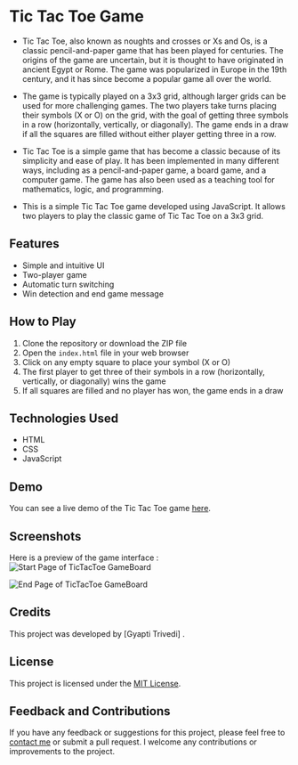 # Tic Tac Toe Game

- Tic Tac Toe, also known as noughts and crosses or Xs and Os, is a classic pencil-and-paper game that has been played for centuries. The origins of the game are uncertain, but it is thought to have originated in ancient Egypt or Rome. The game was popularized in Europe in the 19th century, and it has since become a popular game all over the world.

- The game is typically played on a 3x3 grid, although larger grids can be used for more challenging games. The two players take turns placing their symbols (X or O) on the grid, with the goal of getting three symbols in a row (horizontally, vertically, or diagonally). The game ends in a draw if all the squares are filled without either player getting three in a row.

- Tic Tac Toe is a simple game that has become a classic because of its simplicity and ease of play. It has been implemented in many different ways, including as a pencil-and-paper game, a board game, and a computer game. The game has also been used as a teaching tool for mathematics, logic, and programming.

- This is a simple Tic Tac Toe game developed using JavaScript. It allows two players to play the classic game of Tic Tac Toe on a 3x3 grid.

## Features

- Simple and intuitive UI
- Two-player game
- Automatic turn switching
- Win detection and end game message

## How to Play

1. Clone the repository or download the ZIP file
2. Open the `index.html` file in your web browser
3. Click on any empty square to place your symbol (X or O)
4. The first player to get three of their symbols in a row (horizontally, vertically, or diagonally) wins the game
5. If all squares are filled and no player has won, the game ends in a draw

## Technologies Used

- HTML
- CSS
- JavaScript

## Demo

You can see a live demo of the Tic Tac Toe game [here](https://mystryvedi.github.io/Tic-Tac-Toe_Game/).

## Screenshots

Here is a preview of the game interface :
![Start Page of TicTacToe GameBoard](https://user-images.githubusercontent.com/115182741/235345686-da0c9a2d-d3d1-4991-b745-6c59f846dc9b.png)

![End Page of TicTacToe GameBoard](https://user-images.githubusercontent.com/115182741/235345175-55816baf-f4de-4bff-aa1f-004a78d7c65a.png)


## Credits

This project was developed by [Gyapti Trivedi] .

## License

This project is licensed under the [MIT License](https://opensource.org/licenses/MIT).

## Feedback and Contributions

If you have any feedback or suggestions for this project, please feel free to [contact me](mailto:gyaptitrivedi20004@gmail.com) or submit a pull request. I welcome any contributions or improvements to the project.
